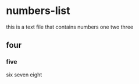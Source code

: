 # numbers-list
this is a text file that contains numbers
one
two
three
## four
### five 
six 
seven
eight

